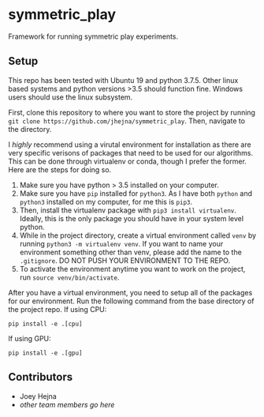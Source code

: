 # symmetric_play

Framework for running symmetric play experiments. 

## Setup
This repo has been tested with Ubuntu 19 and python 3.7.5. Other linux based systems and python versions >3.5 should function fine. Windows users should use the linux subsystem. 

First, clone this repository to where you want to store the project by running `git clone https://github.com/jhejna/symmetric_play`.
Then, navigate to the directory.

I *highly* recommend using a virutal environment for installation as there are very specific verisons of packages that need to be used for our algorithms. This can be done through virtualenv or conda, though I prefer the former. Here are the steps for doing so.
1. Make sure you have python > 3.5 installed on your computer. 
2. Make sure you have `pip` installed for `python3`. As I have both `python` and `python3` installed on my computer, for me this is `pip3`.
3. Then, install the virtualenv package with `pip3 install virtualenv`. Ideally, this is the only package you should have in your system level python.
4. While in the project directory, create a virtual environment called `venv` by running `python3 -m virtualenv venv`. If you want to name your environment something other than venv, please add the name to the `.gitignore`. DO NOT PUSH YOUR ENVIRONMENT TO THE REPO.
5. To activate the environment anytime you want to work on the project, run `source venv/bin/activate`.

After you have a virtual environment, you need to setup all of the packages for our environment. Run the following command from the base directory of the project repo.
If using CPU:
```
pip install -e .[cpu]
```
If using GPU:
```
pip install -e .[gpu]
```

## Contributors
* Joey Hejna
* *other team members go here*